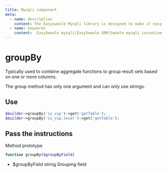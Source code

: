 ```yaml
---
title: Mysqli component
meta:
  - name: description
    content: The Easyswoole Mysqli library is designed to make it easy for users to make a database call in an object-oriented form. And provide basic support for advanced usage such as Orm components.
  - name: keywords
    content:  EasySwoole mysqli|EasySwoole ORM|Swoole mysqli coroutine client|swoole ORM
---
```

# groupBy

Typically used to combine aggregate functions to group result sets based on one or more columns.

The group method has only one argument and can only use strings.

## Use

```php
$builder->groupBy('is_vip')->get('getTable');
$builder->groupBy('is_vip,level')->get('getTable');
```


## Pass the instructions

Method prototype
```php
function groupBy($groupByField)
```

- $groupByField string Grouping field